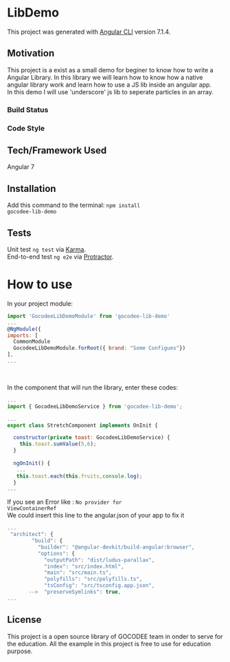 # LibDemo

This project was generated with [Angular CLI](https://github.com/angular/angular-cli) version 7.1.4.

## Motivation

This project is a exist as a small demo for beginer to know how to write a Angular Library. In this library we will learn how to know how a native angular library work and learn how to use a JS lib inside an angular app.<br/>
In this demo I will use 'underscore' js lib to seperate particles in an array.

### Build Status

### Code Style

## Tech/Framework Used
Angular 7 

## Installation
Add this command to the terminal:
<code>npm install gocodee-lib-demo</code>

## Tests
Unit test 
<code>ng test</code> via [Karma](https://karma-runner.github.io).<br/>
End-to-end test
<code>ng e2e</code> via [Protractor](http://www.protractortest.org/).
 
# How to use
In your project module:<br/>
  ```javascript
  import 'GocodeeLibDemoModule' from 'gocodee-lib-demo'
  ...
  @NgModule({
  imports: [
    CommonModule
    GocodeeLibDemoModule.forRoot({ brand: "Some Configues"})
  ],
  ...
  ```
<br/>

In the component that will run the library, enter these codes:<br/>

```javascript
...
import { GocodeeLibDemoService } from 'gocodee-lib-demo';

...
export class StretchComponent implements OnInit {

  constructor(private toast: GocodeeLibDemoService) { 
    this.toast.sumValue(5,6);
  }
  
  ngOnInit() {
   ...
   this.toast.each(this.fruits,console.log);
  }
...
```
If you see an Error like : 
<code>No provider for ViewContainerRef</code><br/>
We could insert this line to the angular.json of your app to fix it
```javascript
...
 "architect": {
        "build": {
          "builder": "@angular-devkit/build-angular:browser",
          "options": {
            "outputPath": "dist/ludus-parallax",
            "index": "src/index.html",
            "main": "src/main.ts",
            "polyfills": "src/polyfills.ts",
            "tsConfig": "src/tsconfig.app.json",
       -->  "preserveSymlinks": true,
...
```

## License
This project is a open source library of GOCODEE team in onder to serve for the education. All the example in this project is free to use for education purpose.
